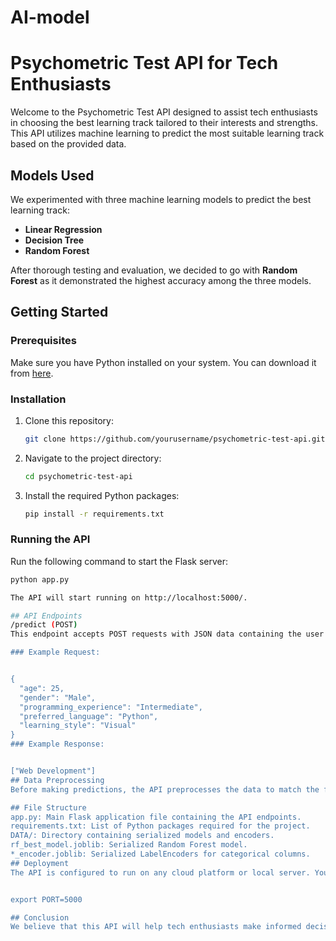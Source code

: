 # AI-model
# Psychometric Test API for Tech Enthusiasts

Welcome to the Psychometric Test API designed to assist tech enthusiasts in choosing the best learning track tailored to their interests and strengths. This API utilizes machine learning to predict the most suitable learning track based on the provided data.

## Models Used

We experimented with three machine learning models to predict the best learning track:

- **Linear Regression**
- **Decision Tree**
- **Random Forest**

After thorough testing and evaluation, we decided to go with **Random Forest** as it demonstrated the highest accuracy among the three models.

## Getting Started

### Prerequisites

Make sure you have Python installed on your system. You can download it from [here](https://www.python.org/downloads/).

### Installation

1. Clone this repository:

    ```bash
    git clone https://github.com/yourusername/psychometric-test-api.git
    ```

2. Navigate to the project directory:

    ```bash
    cd psychometric-test-api
    ```

3. Install the required Python packages:

    ```bash
    pip install -r requirements.txt
    ```

### Running the API

Run the following command to start the Flask server:

```bash
python app.py

The API will start running on http://localhost:5000/.

## API Endpoints
/predict (POST)
This endpoint accepts POST requests with JSON data containing the user's information. The API then preprocesses the data and predicts the best learning track using the Random Forest model.

### Example Request:


{
  "age": 25,
  "gender": "Male",
  "programming_experience": "Intermediate",
  "preferred_language": "Python",
  "learning_style": "Visual"
}
### Example Response:


["Web Development"]
## Data Preprocessing
Before making predictions, the API preprocesses the data to match the format used during model training. This includes applying saved LabelEncoders to categorical columns. The preprocessing function ensures that the input data is transformed correctly before prediction.

## File Structure
app.py: Main Flask application file containing the API endpoints.
requirements.txt: List of Python packages required for the project.
DATA/: Directory containing serialized models and encoders.
rf_best_model.joblib: Serialized Random Forest model.
*_encoder.joblib: Serialized LabelEncoders for categorical columns.
## Deployment
The API is configured to run on any cloud platform or local server. You can set the PORT environment variable to specify the port number.


export PORT=5000

## Conclusion
We believe that this API will help tech enthusiasts make informed decisions about their learning paths, leading to more effective and enjoyable learning experiences. If you have any questions or suggestions, please feel free to reach out.
